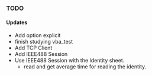### TODO

#### Updates
* Add option explicit
* finish studying vba_test
* Add TCP Client
* Add IEEE488 Session
* Use IEEE488 Session with the Identity sheet.
  * read and get average time for reading the identity.
